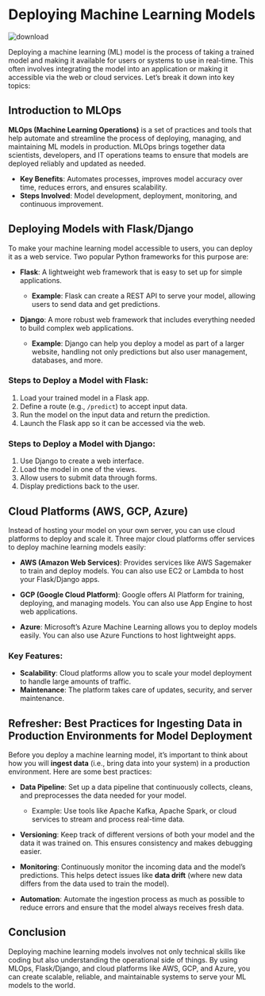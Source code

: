 # Deploying Machine Learning Models

![download](https://github.com/user-attachments/assets/bac66b2d-0ecb-48dc-981d-d7a80ba4f529)

Deploying a machine learning (ML) model is the process of taking a trained model and making it available for users or systems to use in real-time. This often involves integrating the model into an application or making it accessible via the web or cloud services. Let’s break it down into key topics:

## Introduction to MLOps

**MLOps (Machine Learning Operations)** is a set of practices and tools that help automate and streamline the process of deploying, managing, and maintaining ML models in production. MLOps brings together data scientists, developers, and IT operations teams to ensure that models are deployed reliably and updated as needed.

- **Key Benefits**: Automates processes, improves model accuracy over time, reduces errors, and ensures scalability.
- **Steps Involved**: Model development, deployment, monitoring, and continuous improvement.

## Deploying Models with Flask/Django

To make your machine learning model accessible to users, you can deploy it as a web service. Two popular Python frameworks for this purpose are:

- **Flask**: A lightweight web framework that is easy to set up for simple applications.
  
  - **Example**: Flask can create a REST API to serve your model, allowing users to send data and get predictions.

- **Django**: A more robust web framework that includes everything needed to build complex web applications.
  
  - **Example**: Django can help you deploy a model as part of a larger website, handling not only predictions but also user management, databases, and more.

### Steps to Deploy a Model with Flask:
1. Load your trained model in a Flask app.
2. Define a route (e.g., `/predict`) to accept input data.
3. Run the model on the input data and return the prediction.
4. Launch the Flask app so it can be accessed via the web.

### Steps to Deploy a Model with Django:
1. Use Django to create a web interface.
2. Load the model in one of the views.
3. Allow users to submit data through forms.
4. Display predictions back to the user.

## Cloud Platforms (AWS, GCP, Azure)

Instead of hosting your model on your own server, you can use cloud platforms to deploy and scale it. Three major cloud platforms offer services to deploy machine learning models easily:

- **AWS (Amazon Web Services)**: Provides services like AWS Sagemaker to train and deploy models. You can also use EC2 or Lambda to host your Flask/Django apps.

- **GCP (Google Cloud Platform)**: Google offers AI Platform for training, deploying, and managing models. You can also use App Engine to host web applications.

- **Azure**: Microsoft’s Azure Machine Learning allows you to deploy models easily. You can also use Azure Functions to host lightweight apps.

### Key Features:
- **Scalability**: Cloud platforms allow you to scale your model deployment to handle large amounts of traffic.
- **Maintenance**: The platform takes care of updates, security, and server maintenance.

## Refresher: Best Practices for Ingesting Data in Production Environments for Model Deployment

Before you deploy a machine learning model, it’s important to think about how you will **ingest data** (i.e., bring data into your system) in a production environment. Here are some best practices:

- **Data Pipeline**: Set up a data pipeline that continuously collects, cleans, and preprocesses the data needed for your model.
  
  - Example: Use tools like Apache Kafka, Apache Spark, or cloud services to stream and process real-time data.
  
- **Versioning**: Keep track of different versions of both your model and the data it was trained on. This ensures consistency and makes debugging easier.
  
- **Monitoring**: Continuously monitor the incoming data and the model’s predictions. This helps detect issues like **data drift** (where new data differs from the data used to train the model).

- **Automation**: Automate the ingestion process as much as possible to reduce errors and ensure that the model always receives fresh data.

## Conclusion

Deploying machine learning models involves not only technical skills like coding but also understanding the operational side of things. By using MLOps, Flask/Django, and cloud platforms like AWS, GCP, and Azure, you can create scalable, reliable, and maintainable systems to serve your ML models to the world.
